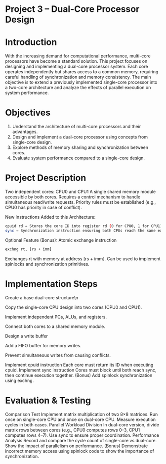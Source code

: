# Project 3 – Dual-Core Processor Design

# Introduction

With the increasing demand for computational performance, multi-core processors have become a standard solution. This project focuses on designing and implementing a dual-core processor system. Each core operates independently but shares access to a common memory, requiring careful handling of synchronization and memory consistency.
The main objective is to extend a previously implemented single-core processor into a two-core architecture and analyze the effects of parallel execution on system performance.


# Objectives

1. Understand the architecture of multi-core processors and their advantages.
2. Design and implement a dual-core processor using concepts from single-core design.
3. Explore methods of memory sharing and synchronization between cores.
4. Evaluate system performance compared to a single-core design.

# Project Description
Two independent cores: CPU0 and CPU1
A single shared memory module accessible by both cores.
Requires a control mechanism to handle simultaneous read/write requests.
Priority rules must be established (e.g., CPU0 has priority in case of conflict).

New Instructions Added to this Architecture:

```bash
cpuid rd → Stores the core ID into register rd (0 for CPU0, 1 for CPU1).
sync → Synchronization instruction ensuring both CPUs reach the same execution point before continuing (blocking).
```

Optional Feature (Bonus):
Atomic exchange instruction
```bash
exchng rt, [rs + imm]  
```
Exchanges rt with memory at address [rs + imm].
Can be used to implement spinlocks and synchronization primitives.

# Implementation Steps

Create a base dual-core structure\n

Copy the single-core CPU design into two cores (CPU0 and CPU1).

Implement independent PCs, ALUs, and registers.

Connect both cores to a shared memory module.

Design a write buffer

Add a FIFO buffer for memory writes.

Prevent simultaneous writes from causing conflicts.

Implement cpuid instruction
Each core must return its ID when executing cpuid.
Implement sync instruction
Cores must block until both reach sync, then continue execution together.
(Bonus) Add spinlock synchronization using exchng.

# Evaluation & Testing

Comparison Test
Implement matrix multiplication of two 8×8 matrices.
Run once on single-core CPU and once on dual-core CPU.
Measure execution cycles in both cases.
Parallel Workload Division
In dual-core version, divide matrix rows between cores (e.g., CPU0 computes rows 0–3, CPU1 computes rows 4–7).
Use sync to ensure proper coordination.
Performance Analysis
Record and compare the cycle count of single-core vs dual-core.
Show the impact of parallelism on performance.
(Bonus) Demonstrate incorrect memory access using spinlock code to show the importance of synchronization.